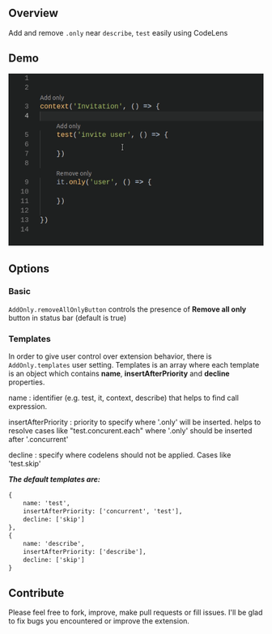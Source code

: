 ## Overview

Add and remove `.only` near `describe`, `test` easily using CodeLens

## Demo

![demo](./ressources//demo.gif)

## Options

### Basic

`AddOnly.removeAllOnlyButton`
controls the presence of **Remove all only** button in status bar (default is true)

### Templates

In order to give user control over extension behavior, there is `AddOnly.templates` user setting.
Templates is an array where each template is an object which contains **name**, **insertAfterPriority** and **decline** properties.

name
: identifier (e.g. test, it, context, describe) that helps to find call expression.

insertAfterPriority
: priority to specify where '.only' will be inserted.
helps to resolve cases like "test.concurent.each" where '.only' should be inserted after '.concurrent'

decline
: specify where codelens should not be applied. Cases like 'test.skip'

**_The default templates are:_**

    {
        name: 'test',
        insertAfterPriority: ['concurrent', 'test'],
        decline: ['skip']
    },
    {
        name: 'describe',
        insertAfterPriority: ['describe'],
        decline: ['skip']
    }

## Contribute

Please feel free to fork, improve, make pull requests or fill issues.
I'll be glad to fix bugs you encountered or improve the extension.
